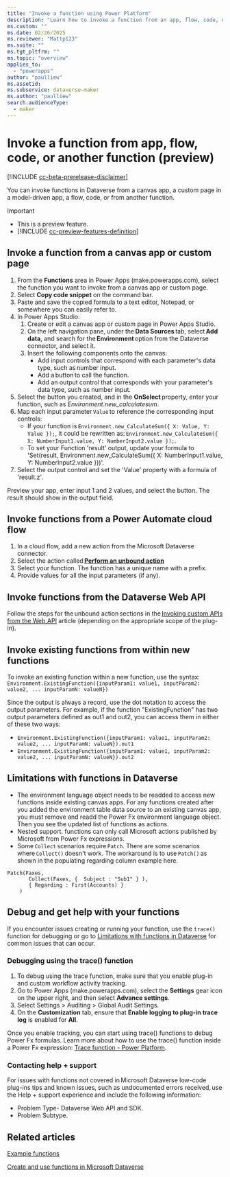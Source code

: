 ```yaml
---
title: "Invoke a function using Power Platform"
description: "Learn how to invoke a function from an app, flow, code, or from another function in Power Apps."
ms.custom: ""
ms.date: 02/26/2025
ms.reviewer: "Mattp123"
ms.suite: ""
ms.tgt_pltfrm: ""
ms.topic: "overview"
applies_to: 
  - "powerapps"
author: "paulliew"
ms.assetid: 
ms.subservice: dataverse-maker
ms.author: "paulliew"
search.audienceType: 
  - maker
---
```

# Invoke a function from app, flow, code, or another function (preview)

[!INCLUDE [cc-beta-prerelease-disclaimer](../../includes/cc-beta-prerelease-disclaimer.md)]

You can invoke functions in Dataverse from a canvas app, a custom page in a model-driven app, a flow, code, or from another function.

> [!IMPORTANT]
>
> - This is a preview feature.
> - [!INCLUDE [cc-preview-features-definition](../../includes/cc-preview-features-definition.md)]

## Invoke a function from a canvas app or custom page

1. From the **Functions** area in Power Apps (make.powerapps.com), select the function you want to invoke from a canvas app or custom page.
1. Select **Copy code snippet** on the command bar.
1. Paste and save the copied formula to a text editor, Notepad, or somewhere you can easily refer to.
1. In Power Apps Studio:
   1. Create or edit a canvas app or custom page in Power Apps Studio.
   1. On the left navigation pane, under the **Data Sources** tab, select **Add data**, and search for the **Environment** option from the Dataverse connector, and select it. 
   1. Insert the following components onto the canvas:
      - Add input controls that correspond with each parameter's data type, such as number input.
      - Add a button to call the function.
      - Add an output control that corresponds with your parameter's data type, such as number input.
1. Select the button you created, and in the **OnSelect** property, enter your function, such as *Environment.new_calculatesum*.
1. Map each input parameter `Value` to reference the corresponding input controls:
   - If your function is `Environment.new_CalculateSum({ X: Value, Y: Value });`, it could be rewritten as: `Environment.new_CalculateSum({ X: NumberInput1.value, Y: NumberInput2.value });`.
   - To set your Function 'result' output, update your formula to 'Set(result, Environment.new_CalculateSum({ X: NumberInput1.value, Y: NumberInput2.value }))'.
1. Select the output control and set the 'Value' property with a formula of 'result.z'.

  Preview your app, enter input 1 and 2 values, and select the button. The result should show in the output field.
  
## Invoke functions from a Power Automate cloud flow

1. In a cloud flow, add a new action from the Microsoft Dataverse connector.
1. Select the action called [**Perform an unbound action**](/power-automate/dataverse/bound-unbound#unbound-actions)
1. Select your function. The function has a unique name with a prefix.
1. Provide values for all the input parameters (if any).

## Invoke functions from the Dataverse Web API

Follow the steps for the unbound action sections in the [Invoking custom APIs from the Web API](/power-apps/developer/data-platform/custom-api#invoking-custom-apis-from-the-web-api) article (depending on the appropriate scope of the plug-in).

## Invoke existing functions from within new functions

To invoke an existing function within a new function, use the syntax: `Environment.ExistingFunction({inputParam1: value1, inputParam2: value2, ... inputParamN: valueN})`

Since the output is always a record, use the dot notation to access the output parameters. For example, if the function "ExistingFunction" has two output parameters defined as out1 and out2, you can access them in either of these two ways:  

- `Environment.ExistingFunction({inputParam1: value1, inputParam2: value2, ... inputParamN: valueN}).out1`
- `Environment.ExistingFunction({inputParam1: value1, inputParam2: value2, ... inputParamN: valueN}).out2`

## Limitations with functions in Dataverse

- The environment language object needs to be readded to access new functions inside existing canvas apps. For any functions created after you added the environment table data source to an existing canvas app, you must remove and readd the Power Fx environment language object. Then you see the updated list of functions as actions.
- Nested support. functions can only call Microsoft actions published by Microsoft from Power Fx expressions.
- Some `Collect` scenarios require `Patch`. There are some scenarios where `Collect()` doesn't work. The workaround is to use `Patch()` as shown in the populating regarding column example here.

```powerappsfl
Patch(Faxes,
       Collect(Faxes, {  Subject : "Sub1" } ),
       { Regarding : First(Accounts) }
    )
```

## Debug and get help with your functions

If you encounter issues creating or running your function, use the `trace()` function for debugging or go to [Limitations with functions in Dataverse](#limitations-with-functions-in-dataverse) for common issues that can occur.

### Debugging using the trace() function

1. To debug using the trace function, make sure that you enable plug-in and custom workflow activity tracking.
1. Go to Power Apps (make.powerapps.com), select the **Settings** gear icon on the upper right, and then select **Advance settings**.  
1. Select Settings > Auditing > Global Audit Settings.  
1. On the **Customization** tab, ensure that **Enable logging to plug-in trace log** is enabled for **All**.  

Once you enable tracking, you can start using trace() functions to debug Power Fx formulas. Learn more about how to use the trace() function inside a Power Fx expression: [Trace function - Power Platform](/power-platform/power-fx/reference/function-trace).

### Contacting help + support

For issues with functions not covered in Microsoft Dataverse low-code plug-ins tips and known issues, such as undocumented errors received, use the Help + support experience and include the following information:

- Problem Type- Dataverse Web API and SDK.
- Problem Subtype.

## Related articles

[Example functions](functions-examples.md)

[Create and use functions in Microsoft Dataverse](functions-create.md)
